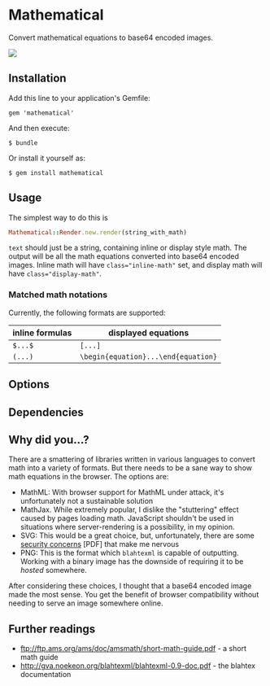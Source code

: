 # Mathematical

Convert mathematical equations to base64 encoded images.

![](https://i.imgur.com/JC7HT32.gif)

## Installation

Add this line to your application's Gemfile:

    gem 'mathematical'

And then execute:

    $ bundle

Or install it yourself as:

    $ gem install mathematical

## Usage

The simplest way to do this is

``` ruby
Mathematical::Render.new.render(string_with_math)
```

`text` should just be a string, containing inline or display style math. The
output will be all the math equations converted into base64 encoded images.
Inline math will have `class="inline-math"` set, and display math will have
`class="display-math"`.

### Matched math notations

Currently, the following formats are supported:

| inline formulas | displayed equations |
| ------------- |-------------|
| `$...$`      | `[...]`
| `(...)`      | `\begin{equation}...\end{equation}`

## Options

## Dependencies

## Why did you...?

There are a smattering of libraries written in various languages to convert math
into a variety of formats. But there needs to be a sane way to show math
equations in the browser. The options are:

* MathML: With browser support for MathML under attack, it's unfortunately not a sustainable
solution
* MathJax. While extremely popular, I dislike the "stuttering" effect caused by
pages loading math. JavaScript shouldn't be used in situations where server-rendering
is a possibility, in my opinion.
* SVG: This would be a great choice, but, unfortunately, there are some [security concerns](http://www.hgi.ruhr-uni-bochum.de/media/hgi/veroeffentlichungen/2011/10/19/svgSecurity-ccs11.pdf) [PDF]
that make me nervous
* PNG: This is the format which `blahtexml` is capable of outputting. Working
with a binary image has the downside of requiring it to be *hosted* somewhere.

After considering these choices, I thought that a base64 encoded image made
the most sense. You get the benefit of browser compatibility without needing
to serve an image somewhere online.

## Further readings

* ftp://ftp.ams.org/ams/doc/amsmath/short-math-guide.pdf - a short math guide
* http://gva.noekeon.org/blahtexml/blahtexml-0.9-doc.pdf - the blahtex documentation
